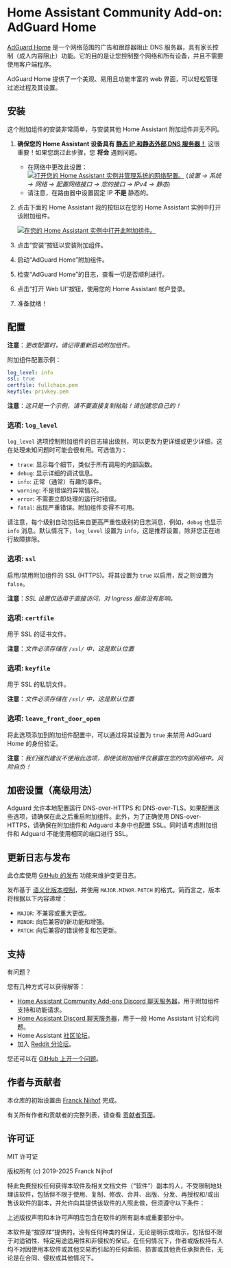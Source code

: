 # Home Assistant Community Add-on: AdGuard Home

[AdGuard Home][adguard] 是一个网络范围的广告和跟踪器阻止 DNS 服务器，具有家长控制（成人内容阻止）功能。它的目的是让您控制整个网络和所有设备，并且不需要使用客户端程序。

AdGuard Home 提供了一个美观、易用且功能丰富的 web 界面，可以轻松管理过滤过程及其设置。

## 安装

这个附加组件的安装非常简单，与安装其他 Home Assistant 附加组件并无不同。

1. **确保您的 Home Assistant 设备具有
   [静态 IP 和静态外部 DNS 服务器！](https://github.com/home-assistant/operating-system/blob/dev/Documentation/network.md#static-ip)**
   这很重要！如果您跳过此步骤，您 **将会** 遇到问题。
   - 在网络中更改此设置：
     [![打开您的 Home Assistant 实例并管理系统的网络配置。](https://my.home-assistant.io/badges/network.svg)](https://my.home-assistant.io/redirect/network/)
     (_设置 → 系统 → 网络
     → 配置网络接口 → 您的接口 → IPv4 → 静态_)
   - 请注意，在路由器中设置固定 IP **不是** 静态的。
1. 点击下面的 Home Assistant 我的按钮以在您的 Home Assistant 实例中打开该附加组件。

   [![在您的 Home Assistant 实例中打开此附加组件。][addon-badge]][addon]

1. 点击“安装”按钮以安装附加组件。
1. 启动“AdGuard Home”附加组件。
1. 检查“AdGuard Home”的日志，查看一切是否顺利进行。
1. 点击“打开 Web UI”按钮，使用您的 Home Assistant 帐户登录。
1. 准备就绪！

## 配置

**注意**：_更改配置时，请记得重新启动附加组件。_

附加组件配置示例：

```yaml
log_level: info
ssl: true
certfile: fullchain.pem
keyfile: privkey.pem
```

**注意**：_这只是一个示例，请不要直接复制粘贴！请创建您自己的！_

### 选项: `log_level`

`log_level` 选项控制附加组件的日志输出级别，可以更改为更详细或更少详细，这在处理未知问题时可能会很有用。可选值为：

- `trace`: 显示每个细节，类似于所有调用的内部函数。
- `debug`: 显示详细的调试信息。
- `info`: 正常（通常）有趣的事件。
- `warning`: 不是错误的异常情况。
- `error`: 不需要立即处理的运行时错误。
- `fatal`: 出现严重错误。附加组件变得不可用。

请注意，每个级别自动包括来自更高严重性级别的日志消息，例如，`debug` 也显示 `info` 消息。默认情况下，`log_level` 设置为 `info`，这是推荐设置，除非您正在进行故障排除。

### 选项: `ssl`

启用/禁用附加组件的 SSL (HTTPS)。将其设置为 `true` 以启用，反之则设置为 `false`。

**注意**：_SSL 设置仅适用于直接访问，对 Ingress 服务没有影响。_

### 选项: `certfile`

用于 SSL 的证书文件。

**注意**：_文件必须存储在 `/ssl/` 中，这是默认位置_

### 选项: `keyfile`

用于 SSL 的私钥文件。

**注意**：_文件必须存储在 `/ssl/` 中，这是默认位置_

### 选项: `leave_front_door_open`

将此选项添加到附加组件配置中，可以通过将其设置为 `true` 来禁用 AdGuard Home 的身份验证。

**注意**：_我们强烈建议不使用此选项，即使该附加组件仅暴露在您的内部网络中。风险自负！_

## 加密设置（高级用法）

Adguard 允许本地配置运行 DNS-over-HTTPS 和 DNS-over-TLS。如果配置这些选项，请确保在此之后重启附加组件。此外，为了正确使用 DNS-over-HTTPS，请确保在附加组件和 Adguard 本身中也配置 SSL。同时请考虑附加组件和 Adguard 不能使用相同的端口进行 SSL。

## 更新日志与发布

此仓库使用 [GitHub 的发布][releases] 功能来维护变更日志。

发布基于 [语义化版本控制][semver]，并使用 `MAJOR.MINOR.PATCH` 的格式。简而言之，版本将根据以下内容递增：

- `MAJOR`: 不兼容或重大更改。
- `MINOR`: 向后兼容的新功能和增强。
- `PATCH`: 向后兼容的错误修复和包更新。

## 支持

有问题？

您有几种方式可以获得解答：

- [Home Assistant Community Add-ons Discord 聊天服务器][discord]，用于附加组件支持和功能请求。
- [Home Assistant Discord 聊天服务器][discord-ha]，用于一般 Home Assistant 讨论和问题。
- Home Assistant [社区论坛][forum]。
- 加入 [Reddit 分论坛][reddit]。

您还可以在 [GitHub 上开一个问题][issue]。

## 作者与贡献者

本仓库的初始设置由 [Franck Nijhof][frenck] 完成。

有关所有作者和贡献者的完整列表，请查看 [贡献者页面][contributors]。

## 许可证

MIT 许可证

版权所有 (c) 2019-2025 Franck Nijhof

特此免费授权任何获得本软件及相关文档文件（“软件”）副本的人，不受限制地处理该软件，包括但不限于使用、复制、修改、合并、出版、分发、再授权和/或出售该软件的副本，并允许向其提供该软件的人照此做，但须遵守以下条件：

上述版权声明和本许可声明应包含在软件的所有副本或重要部分中。

本软件是“按原样”提供的，没有任何种类的保证，无论是明示或暗示，包括但不限于对适销性、特定用途适用性和非侵权的保证。在任何情况下，作者或版权持有人均不对因使用本软件或其他交易而引起的任何索赔、损害或其他责任承担责任，无论是在合同、侵权或其他情况下。

[addon-badge]: https://my.home-assistant.io/badges/supervisor_addon.svg
[addon]: https://my.home-assistant.io/redirect/supervisor_addon/?addon=a0d7b954_adguard&repository_url=https%3A%2F%2Fgithub.com%2Fhassio-addons%2Frepository
[adguard]: https://adguard.com/adguard-home/overview.html
[contributors]: https://github.com/hassio-addons/addon-adguard-home/graphs/contributors
[discord-ha]: https://discord.gg/c5DvZ4e
[discord]: https://discord.me/hassioaddons
[forum]: https://community.home-assistant.io/t/home-assistant-community-add-on-adguard-home/90684?u=frenck
[frenck]: https://github.com/frenck
[issue]: https://github.com/hassio-addons/addon-adguard-home/issues
[reddit]: https://reddit.com/r/homeassistant
[releases]: https://github.com/hassio-addons/addon-adguard-home/releases
[semver]: https://semver.org/spec/v2.0.0.html